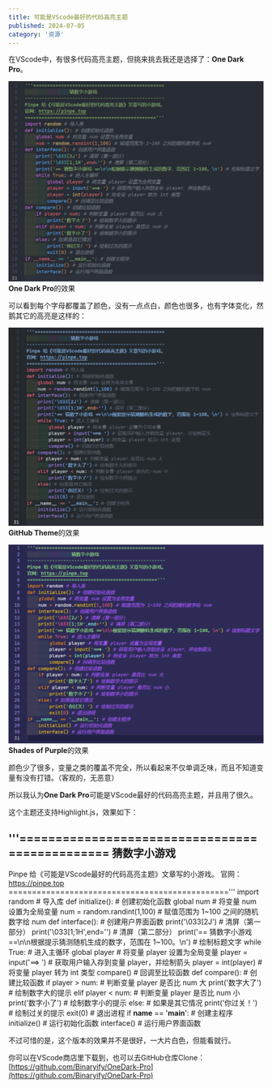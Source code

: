 ```yaml
---
title: 可能是VScode最好的代码高亮主题
published: 2024-07-05
category: '资源'
---
```


在VScode中，有很多代码高亮主题，但挑来挑去我还是选择了：**One Dark Pro**。

[![](images/屏幕截图-2024-07-05-205810-1024x801.png)](http://blog.pinpe.top/wp-content/uploads/2024/07/屏幕截图-2024-07-05-205810.png)**One Dark Pro**的效果

可以看到每个字母都覆盖了颜色，没有一点点白，颜色也很多，也有字体变化，然鹅其它的高亮是这样的：

[![](images/屏幕截图-2024-07-05-225806-1024x795.png)](http://blog.pinpe.top/wp-content/uploads/2024/07/屏幕截图-2024-07-05-225806.png)**GitHub Theme**的效果

[![](images/屏幕截图-2024-07-05-230844-1024x797.png)](http://blog.pinpe.top/wp-content/uploads/2024/07/屏幕截图-2024-07-05-230844.png)**Shades of Purple**的效果

颜色少了很多，变量之类的覆盖不完全，所以看起来不仅单调乏味，而且不知道变量有没有打错。（客观的，无恶意）

所以我认为**One Dark Pro**可能是VScode最好的代码高亮主题，并且用了很久。

这个主题还支持Highlight.js，效果如下：

'''===============================================
                猜数字小游戏
--------------------------------------------------
Pinpe 给《可能是VScode最好的代码高亮主题》文章写的小游戏。
官网：https://pinpe.top
==============================================='''
import random # 导入库
def initialize(): # 创建初始化函数
    global num # 将变量 num 设置为全局变量
    num = random.randint(1,100) # 赋值范围为 1~100 之间的随机数字给 num
def interface(): # 创建用户界面函数
    print('\033&#91;2J') # 清屏（第一部分）
    print('\033&#91;1;1H',end='') # 清屏（第二部分）
    print('== 猜数字小游戏 ==\n\n根据提示猜测随机生成的数字，范围在 1~100。\n') # 绘制标题文字
    while True: # 进入主循环
        global player # 将变量 player 设置为全局变量
        player = input('==> ') # 获取用户输入存到变量 player，并绘制箭头
        player = int(player) # 将变量 player 转为 int 类型
        compare() # 回调至比较函数
def compare(): # 创建比较函数
    if player > num: # 判断变量 player 是否比 num 大
        print('数字大了') # 绘制数字大的提示
    elif player &lt; num: # 判断变量 player 是否比 num 小
        print('数字小了') # 绘制数字小的提示
    else: # 如果是其它情况
        print('你过关！') # 绘制过关的提示
        exit(0) # 退出进程
if __name__ == '__main__': # 创建主程序
    initialize() # 运行初始化函数
    interface() # 运行用户界面函数

不过可惜的是，这个版本的效果并不是很好，一大片白色，但能看就行。

你可以在VScode商店里下载到，也可以去GitHub仓库Clone：[https://github.com/Binaryify/OneDark-Pro](https://github.com/Binaryify/OneDark-Pro)